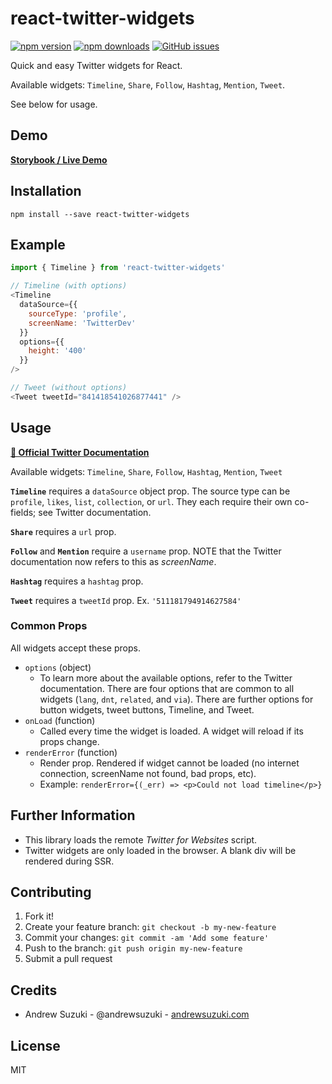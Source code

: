 # react-twitter-widgets

[![npm version](https://badge.fury.io/js/react-twitter-widgets.svg)](https://badge.fury.io/js/react-twitter-widgets)
[![npm downloads](https://img.shields.io/npm/dm/react-twitter-widgets.svg)](https://badge.fury.io/js/react-twitter-widgets)
[![GitHub issues](https://img.shields.io/github/issues/andrewsuzuki/react-twitter-widgets)](https://github.com/andrewsuzuki/react-twitter-widgets/issues)

Quick and easy Twitter widgets for React.

Available widgets: `Timeline`, `Share`, `Follow`, `Hashtag`, `Mention`, `Tweet`.

See below for usage.

## Demo

**[Storybook / Live Demo](https://andrewsuzuki.github.io/react-twitter-widgets/)**

## Installation

```
npm install --save react-twitter-widgets
```

## Example

```javascript
import { Timeline } from 'react-twitter-widgets'

// Timeline (with options)
<Timeline
  dataSource={{
    sourceType: 'profile',
    screenName: 'TwitterDev'
  }}
  options={{
    height: '400'
  }}
/>

// Tweet (without options)
<Tweet tweetId="841418541026877441" />
```

## Usage

[**🔗 Official Twitter Documentation**](https://developer.twitter.com/en/docs/twitter-for-websites/javascript-api/guides/scripting-factory-functions)

Available widgets: `Timeline`, `Share`, `Follow`, `Hashtag`, `Mention`, `Tweet`

**`Timeline`** requires a `dataSource` object prop.
The source type can be `profile`, `likes`, `list`, `collection`, or `url`.
They each require their own co-fields; see Twitter documentation.

**`Share`** requires a `url` prop.

**`Follow`** and **`Mention`** require a `username` prop. NOTE that the Twitter
documentation now refers to this as *screenName*.

**`Hashtag`** requires a `hashtag` prop.

**`Tweet`** requires a `tweetId` prop. Ex. `'511181794914627584'`

### Common Props

All widgets accept these props.

- `options` (object)
  - To learn more about the available options, refer to the Twitter documentation. There are four options that are common to all widgets (`lang`, `dnt`, `related`, and `via`). There are further options for button widgets, tweet buttons, Timeline, and Tweet.
- `onLoad` (function)
  - Called every time the widget is loaded. A widget will reload if its props change.
- `renderError` (function)
  - Render prop. Rendered if widget cannot be loaded (no internet connection, screenName not found, bad props, etc).
  - Example: `renderError={(_err) => <p>Could not load timeline</p>}`

## Further Information

* This library loads the remote *Twitter for Websites* script.
* Twitter widgets are only loaded in the browser. A blank div will be rendered during SSR.

## Contributing

1. Fork it!
2. Create your feature branch: `git checkout -b my-new-feature`
3. Commit your changes: `git commit -am 'Add some feature'`
4. Push to the branch: `git push origin my-new-feature`
5. Submit a pull request

## Credits

* Andrew Suzuki - @andrewsuzuki - [andrewsuzuki.com](http://andrewsuzuki.com)

## License

MIT
